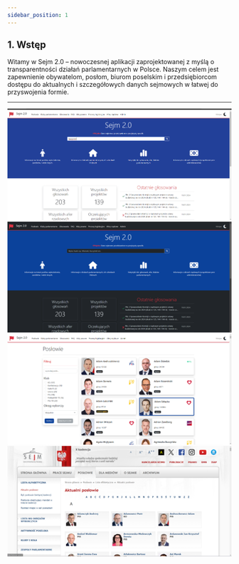 ```yaml
---
sidebar_position: 1
---
```



## 1. Wstęp
Witamy w Sejm 2.0 – nowoczesnej aplikacji zaprojektowanej z myślą o transparentności działań parlamentarnych w Polsce. Naszym celem jest zapewnienie obywatelom, posłom, biurom poselskim i przedsiębiorcom dostępu do aktualnych i szczegółowych danych sejmowych w łatwej do przyswojenia formie.

---

![light](./img/light_mode.png)
![dark](./img/dark_mode.png)
![poslowie](./img/poslowie.png)
![poslowie sejm](./img/poslowie_sejm.png)
